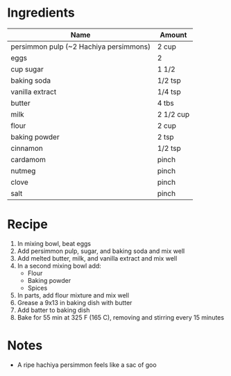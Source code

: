 # Ingredients

| Name                                   | Amount    |
| -------------------------------------- | --------- |
| persimmon pulp (~2 Hachiya persimmons) | 2 cup     |
| eggs                                   | 2         |
| cup sugar                              | 1 1/2     |
| baking soda                            | 1/2 tsp   |
| vanilla extract                        | 1/4 tsp   |
| butter                                 | 4 tbs     |
| milk                                   | 2 1/2 cup |
| flour                                  | 2 cup     |
| baking powder                          | 2 tsp     |
| cinnamon                               | 1/2 tsp   |
| cardamom                               | pinch     |
| nutmeg                                 | pinch     |
| clove                                  | pinch     |
| salt                                   | pinch     |

# Recipe
1. In mixing bowl, beat eggs
1. Add persimmon pulp, sugar, and baking soda and mix well
1. Add melted butter, milk, and vanilla extract and mix well
1. In a second mixing bowl add:
   - Flour
   - Baking powder
   - Spices
1. In parts, add flour mixture and mix well
1. Grease a 9x13 in baking dish with butter
1. Add batter to baking dish
1. Bake for 55 min at 325 F (165 C), removing and stirring every 15 minutes

# Notes

- A ripe hachiya persimmon feels like a sac of goo